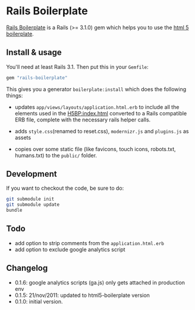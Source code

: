 # Rails Boilerplate

[Rails Boilerplate](https://github.com/khelben/rails-boilerplate) is a Rails (>= 3.1.0) gem which helps you to use the [html 5 boilerplate](http://html5boilerplate.com).

## Install & usage

You'll need at least Rails 3.1. Then put this in your `Gemfile`:

```ruby
gem "rails-boilerplate"
```
This gives you a generator `boilerplate:install` which does the following things:

* updates `app/views/layouts/application.html.erb` to include all the elements used in the [H5BP:index.html](https://github.com/h5bp/html5-boilerplate/blob/master/index.html) converted to a Rails compatible ERB file, complete with the necessary rails helper calls.

* adds `style.css`(renamed to reset.css), `modernizr.js` and `plugins.js` as assets

* copies over some static file (like favicons, touch icons, robots.txt, humans.txt) to the `public/` folder.

## Development

If you want to checkout the code, be sure to do:

```bash
git submodule init
git submodule update
bundle
```

## Todo

* add option to strip comments from the `application.html.erb`
* add option to exclude google analytics script

## Changelog

* 0.1.6: google analytics scripts (ga.js) only gets attached in production env
* 0.1.5: 21/nov/2011: updated to html5-boilerplate version
* 0.1.0: initial version.
